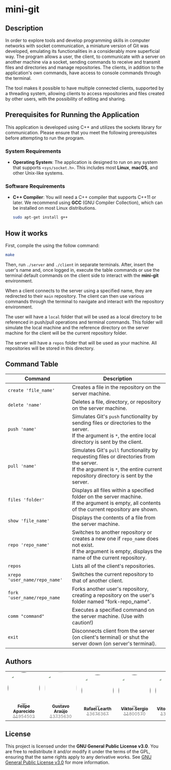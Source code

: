 # mini-git

## Description

In order to explore tools and develop programming skills in computer networks with socket communication, a miniature version of Git was developed, emulating its functionalities in a considerably more superficial way. The program allows a user, the client, to communicate with a server on another machine via a socket, sending commands to receive and transmit files and directories and manage repositories. The clients, in addition to the application's own commands, have access to console commands through the terminal.

The tool makes it possible to have multiple connected clients, supported by a threading system, allowing clients to access repositories and files created by other users, with the possibility of editing and sharing.


## Prerequisites for Running the Application

This application is developed using C++ and utilizes the sockets library for communication. Please ensure that you meet the following prerequisites before attempting to run the program.

### System Requirements

- **Operating System**: The application is designed to run on any system that supports `<sys/socket.h>`. This includes most **Linux**, **macOS**, and other Unix-like systems.

### Software Requirements

- **C++ Compiler**: You will need a C++ compiler that supports C++11 or later. We recommend using **GCC** (GNU Compiler Collection), which can be installed on most Linux distributions.
  
  ```bash
  sudo apt-get install g++
  ```

## How it works

First, compile the using the follow command:

  ```bash
  make
  ```

Then, run ```./server``` and ```./client``` in separate terminals.
After, insert the user's name and, once logged in, execute the table commands or use the terminal default commands on the client side to interact with the **mini-git** environment.

When a client connects to the server using a specified name, they are redirected to their `main` repository. The client can then use various commands through the terminal to navigate and interact with the repository environment.

The user will have a `local` folder that will be used as a local directory to be referenced in push/pull operations and terminal commands. This folder will simulate the local machine and the reference directory on the server machine for the client will be the current repository folder.

The server will have a `repos` folder that will be used as your machine. All repositories will be stored in this directory.

## Command Table

| Command           | Description |
|-------------------|-------------|
| `create 'file_name'`  | Creates a file in the repository on the server machine. |
| `delete 'name'`       | Deletes a file, directory, or repository on the server machine. |
| `push 'name'`         | Simulates Git's `push` functionality by sending files or directories to the server.<br>If the argument is `*`, the entire local directory is sent by the client. |
| `pull 'name'`         | Simulates Git's `pull` functionality by requesting files or directories from the server.<br>If the argument is `*`, the entire current repository directory is sent by the server. |
| `files 'folder'`      | Displays all files within a specified folder on the server machine.<br>If the argument is empty, all contents of the current repository are shown. |
| `show 'file_name'`    | Displays the contents of a file from the server machine. |
| `repo 'repo_name'`    | Switches to another repository or creates a new one if `repo_name` does not exist.<br>If the argument is empty, displays the name of the current repository. |
| `repos`               | Lists all of the client's repositories. |
| `xrepo 'user_name/repo_name'`   | Switches the current repository to that of another client. |
| `fork 'user_name/repo_name`      | Forks another user's repository, creating a repository on the user's folder named "fork-repo_name". |
| `comm "command"`      | Executes a specified command on the server machine. (Use with caution!) |
| `exit`      | Disconnects client from the server (on client's terminal) or shut the server down (on server's terminal). |

## Authors

<table>
  <tr>
    <td align="center" style="border: none;">
      <a href="" title="">
        <img src="https://avatars.githubusercontent.com/u/144858995?v=4" width="100px;"  style="border-radius: 50%;"><br>
        <sub>
          <b>Felipe Aparecido<br></b>
		  <span style="color:grey;">11954502</span>
        </sub>
      </a>
    </td>
    <td align="center" style="border: none;">
      <a href="https://github.com/guaraujoc" title="github">
        <img src="https://avatars.githubusercontent.com/u/130992375?s=400&u=168448c320a3ad61a9737a30880fa942249baedc&v=4" width="100px;"  style="border-radius: 50%;"><br>
        <sub>
          <b>Gustavo Araújo<br></b>
		  <span style="color:grey;">13735630</span>
        </sub>
      </a>
    </td>

 <td align="center" style="border: none;">
      <a href="" title="">
        <img src="https://avatars.githubusercontent.com/u/113041643?s=96&v=4" width="100px;"  style="border-radius: 50%;"><br>
        <sub>
          <b>Rafael Learth<br></b>
		  <span style="color:grey;">13676367</span>
        </sub>
      </a>
    </td>

 <td align="center" style="border: none;">
      <a href="" title="">
        <img src="https://avatars.githubusercontent.com/u/141160595?v=4" width="100px;"  style="border-radius: 50%;"><br>
        <sub>
          <b>Viktor Sergio<br></b>
		  <span style="color:grey;">11800570</span>
        </sub>
      </a>
    </td>

 <td align="center" style="border: none;">
      <a href="" title="">
        <img src="https://avatars.githubusercontent.com/u/105892477?s=96&v=4" width="100px;"  style="border-radius: 50%;"><br>
        <sub>
          <b>Vitor Augusto<br></b>
		  <span style="color:grey;">13732303</span>
        </sub>
      </a>
    </td>
  </tr>
</table>

## License

This project is licensed under the **GNU General Public License v3.0**. You are free to redistribute it and/or modify it under the terms of the GPL, ensuring that the same rights apply to any derivative works. See [GNU General Public License v3.0](https://www.gnu.org/licenses/gpl-3.0.en.html) for more information.

